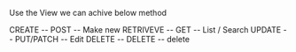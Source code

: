 Use the View we can achive below method 

CREATE    -- POST      -- Make new
RETRIVEVE -- GET       -- List / Search
UPDATE    -- PUT/PATCH -- Edit
DELETE    -- DELETE    -- delete
